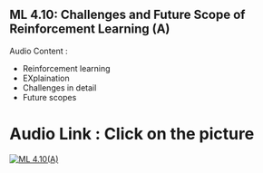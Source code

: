 ## ML 4.10: Challenges and Future Scope of Reinforcement Learning (A)
Audio Content :
- Reinforcement learning
- EXplaination
- Challenges in detail
- Future scopes

# Audio Link : Click on the picture

[![ML  4.10(A)](https://github.com/girlscript/winter-of-contributing/blob/Machine_Learning/Machine_Learning/Reinforcement_Learning/Assets/ml_4_10.jpg)](https://drive.google.com/file/d/1mJ4rjiIclZat6Q2JHtZwdPwWMoFVFIe0/view?usp=sharing)
